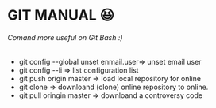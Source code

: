

# GIT MANUAL :satisfied:

###### Comand more useful on Git Bash :)

* git config --global unset enmail.user=> unset email user
* git config --li => list configuration list
* git push origin master => load local repository for online
* git clone <url> =>  downloand (clone) online repository to online.
* git pull oringin master => downloand a controversy code

